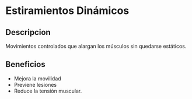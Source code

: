 # Estiramientos Dinámicos

## Descripcion
Movimientos controlados que alargan los músculos sin quedarse estáticos.

## Beneficios 
- Mejora la movilidad 
- Previene lesiones 
- Reduce la tensión muscular.